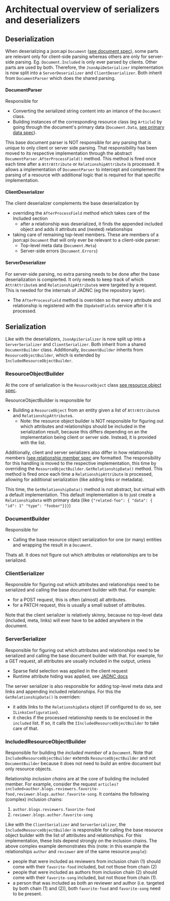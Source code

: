# Architectual overview of serializers and deserializers

## Deserialization

When deserializing a json:api `Document` ([see document spec](https://jsonapi.org/format/#document-structure)), some parts are relevant only for client-side parsing whereas others are only for server-side parsing. Eg. `Document.Included` is only ever parsed by clients. Other parts are used by both. Therefore, the `JsonApiDeSerializer` implementation is now split into a `ServerDeserializer` and `ClientDeserializer`. Both inherit from `DocumentParser` which does the shared parsing.

#### DocumentParser
Responsible for 
- Converting the serialized string content into an intance of the `Document` class. 
- Building instances of the corresponding resource class (eg `Article`) by going through the document's primary data (`Document.Data`, [see primary data spec](https://jsonapi.org/format/#document-top-level)).

This base document parser is NOT responsible for any parsing that is unique to only client or server side parsing. That responsibility has been moved to its respective implementation through the abstract `DocumentParser.AfterProcessField()` method. This method is fired once each time after a `AttrAttribute` or `RelationshipAttribute` is processed. It allows a implementation of `DocumentParser` to intercept and complement the parsing of a resource with additional logic that is required for that specific implementation.

#### ClientDeserializer
The client deserializer complements the base deserialization  by
* overriding the `AfterProcessField` method which takes care of the Included section
	* after a relationship was deserialized, it finds the appended included object and adds it attributs and (nested) relationships
* taking care of remaining top-level members. These are members of a json:api `Document` that will only ever be relevant to a client-side parser:
	* Top-level meta data (`Document.Meta`)
	* Server-side errors (`Document.Errors`)

#### ServerDeserializer
For server-side parsing, no extra parsing needs to be done after the base deserialization is complerted. It only needs to keep track of which `AttrAttribute`s and `RelationshipAttribute`s were targeted by a request. This is needed for the internals of JADNC (eg the repository layer).
* The `AfterProcessField` method is overriden so that every attribute and relationship is registered with the `IUpdatedFields` service after it is processed.

## Serialization
Like with the deserializers, `JsonApiSerializer` is now split up into a `ServerSerializer` and `ClientSerializer`. Both inherit from a shared `DocumentBuilder` class. Additionally, `DocumentBuilder` inherits from `ResourceObjectBuilder`, which is extended by `IncludedResourceObjectBuilder`.

### ResourceObjectBuilder
At the core of serialization is the `ResourceObject` class [see resource object spec](https://jsonapi.org/format/#document-resource-objects).

ResourceObjectBuilder is responsible for 
- Building a `ResourceObject` from an entity given a list of `AttrAttribute`s and `RelationshipAttribute`s.
	- Note: the resource object builder is NOT responsible for figuring out which attributes and relationships should be included in the serialization result, because this differs depending on an the implementation being client or server side.
	  Instead, it is provided with the list.

Additionally, client and server serializers also differ in how relationship members ([see relationship member spec](https://jsonapi.org/format/#document-resource-object-attributes) are formatted. The responsibility for this handling is moved to the respective implementation, this time by overriding the `ResourceObjectBuilder.GetRelationshipData()` method. This method is fired once each time a `RelationshipAttribute` is processed, allowing for additional serialization (like adding links or metadata).

This time, the `GetRelationshipData()` method is not abstract, but virtual with a default implementation. This default implementation is to just create a `RelationshipData` with primary data (like `{"related-foo": { "data": { "id": 1" "type": "foobar"}}}`)

### DocumentBuilder
Responsible for
- Calling the base resource object serialization for one (or many) entities and wrapping the result in a `Document`.

Thats all. It does not figure out which attributes or relationships are to be serialized.

### ClientSerializer
Responsible for figuring out which attributes and relationships need to be serialized and calling the base document builder with that.
For example:
- for a POST request, this is often (almost) all attributes.
- for a PATCH request, this is usually a small subset of attributes.

Note that the client serializer is relatively skinny, because no top-level data (included, meta, links) will ever have to be added anywhere in the document.

### ServerSerializer
Responsible for figuring out which attributes and relationships need to be serialized and calling the base document builder with that.
For example, for a GET request, all attributes are usually included in the output, unless
- Sparse field selection was applied in the client request
- Runtime attribute hiding was applied, see [JADNC docs](https://json-api-dotnet.github.io/JsonApiDotNetCore/usage/resources/resource-definitions.html#runtime-attribute-filtering)

The server serializer is also responsible for adding top-level meta data and links and appending included relationships. For this the `GetRelationshipData()` is overriden:
- it adds links to the `RelationshipData` object (if configured to do so, see `ILinksConfiguration`).
- it checks if the processed relationship needs to be enclosed in the `included` list. If so, it calls the `IIncludedResourceObjectBuilder` to take care of that.


### IncludedResourceObjectBuilder
Responsible for building the *included member* of a `Document`. Note that `IncludedResourceObjectBuilder` extends `ResourceObjectBuilder` and not `DocumentBuilder` because it does not need to build an entire document but only resource objects.

Relationship *inclusion chains* are at the core of building the included member. For example, consider the request `articles?included=author.blogs.reviewers.favorite-food,reviewer.blogs.author.favorite-song`. It contains the following (complex) inclusion chains:
1. `author.blogs.reviewers.favorite-food`
2. `reviewer.blogs.author.favorite-song`

Like with the `ClientSerializer` and `ServerSerializer`, the `IncludedResourceObjectBuilder` is responsible for calling the base resource object builder with the list of attributes and relationships. For this implementation, these lists depend strongly on the inclusion chains. The above complex example demonstrates this (note: in this example the relationships `author` and `reviewer` are of the same resource `people`):
- people that were included as reviewers from inclusion chain (1) should come with their `favorite-food` included, but not those from chain (2)
- people that were included as authors from inclusion chain (2) should come with their `favorite-song` included, but not those from chain (1).
- a person that was included as both an reviewer and author (i.e. targeted by both chain (1) and (2)), both `favorite-food` and `favorite-song` need to be present.
